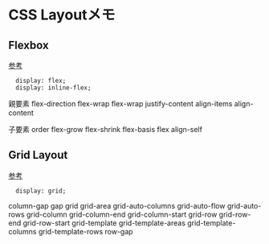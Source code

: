 # CSS Layoutメモ

## Flexbox

[参考](https://www.webcreatorbox.com/tech/css-flexbox-cheat-sheet)

```
  display: flex;
  display: inline-flex;
```

親要素
flex-direction
flex-wrap
flex-wrap
justify-content
align-items
align-content

子要素
order
flex-grow
flex-shrink
flex-basis
flex
align-self

## Grid Layout

[参考](https://developer.mozilla.org/ja/docs/Web/CSS/CSS_Grid_Layout)

```
  display: grid;
```

column-gap
gap
grid
grid-area
grid-auto-columns
grid-auto-flow
grid-auto-rows
grid-column
grid-column-end
grid-column-start
grid-row
grid-row-end
grid-row-start
grid-template
grid-template-areas
grid-template-columns
grid-template-rows
row-gap
